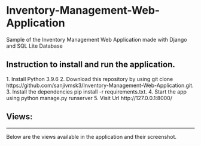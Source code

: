 # Inventory-Management-Web-Application
Sample of the Inventory Management Web Application made with Django and SQL Lite Database

<h2>Instruction to install and run the application.</h2>
  1. Install Python 3.9.6
  2. Download this repository by using git clone https://github.com/sanjivmsk3/Inventory-Management-Web-Application.git.
  3. Install the dependencies pip install -r requirements.txt.
  4. Start the app using python manage.py runserver
  5. Visit Url http://127.0.0.1:8000/
  
<h2>Views: </h2>
<hr>
Below are the views available in the application and their screenshot.


